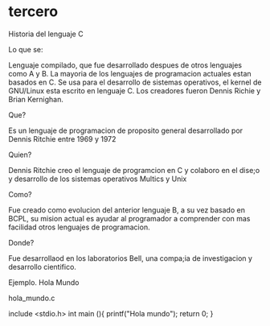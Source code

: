 # tercero
Historia del lenguaje C

Lo que se:

Lenguaje compilado, que fue desarrollado despues de otros lenguajes como A y B.
La mayoria de los lenguajes de programacion actuales estan basados en C.
Se usa para el desarrollo de sistemas operativos, el kernel de GNU/Linux esta
escrito en lenguaje C.
Los creadores fueron Dennis Richie y Brian Kernighan.

Que?

Es un lenguaje de programacion de proposito general desarrollado por Dennis
Ritchie entre 1969 y 1972

Quien?

Dennis Ritchie creo el lenguaje de programcion en C y colaboro en el dise;o y
desarrollo de los sistemas operativos Multics y Unix

Como?

Fue creado como evolucion del anterior lenguaje B, a su vez basado en BCPL, su
mision actual es ayudar al programador a comprender con mas facilidad otros
lenguajes de programacion.

Donde?

Fue desarrollaod en los laboratorios Bell, una compa;ia de investigacion y
desarrollo cientifico.

Ejemplo. Hola Mundo

hola_mundo.c

include <stdio.h>
int main (){
	printf("Hola mundo");
	return 0;
}
